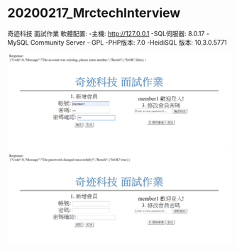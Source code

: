 # 20200217_MrctechInterview
奇迹科技 面試作業
軟體配置:
-主機:                           http://127.0.0.1
-SQL伺服器:                      8.0.17 - MySQL Community Server - GPL
-PHP版本:                        7.0
-HeidiSQL 版本:                  10.3.0.5771



![image](https://github.com/JHLv/20200217_MrctechInterview/blob/master/runtime02.png)
![image](https://github.com/JHLv/20200217_MrctechInterview/blob/master/runtime01.png)

